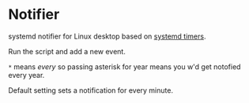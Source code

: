# Notifier

systemd notifier for Linux desktop based on [systemd timers](https://wiki.archlinux.org/index.php/Systemd/Timers).

Run the script and add a new event.

`*` means _every_ so passing asterisk for year means you w'd get notofied every year.

Default setting sets a notification for every minute.
